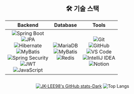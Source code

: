 <div align="center">

## 🛠️ 기술 스택

| **Backend** | **Database** | **Tools** |
|:--:|:--:|:--:|
|![Spring Boot](https://img.shields.io/badge/Spring_Boot-6DB33F?style=for-the-badge&logo=spring-boot&logoColor=white)<br>![JPA](https://img.shields.io/badge/JPA-6DB33F?style=for-the-badge&logo=spring&logoColor=white)<br>![Hibernate](https://img.shields.io/badge/Hibernate-59666C?style=for-the-badge&logo=hibernate&logoColor=white)<br>![MyBatis](https://img.shields.io/badge/MyBatis-B5E7A0?style=for-the-badge&logo=MyBatis&logoColor=black)<br>![Spring Security](https://img.shields.io/badge/Spring_Security-6DB33F?style=for-the-badge&logo=spring-security&logoColor=white)<br>![JWT](https://img.shields.io/badge/JWT-000000?style=for-the-badge&logo=json-web-tokens&logoColor=white)<br>![JavaScript](https://img.shields.io/badge/JavaScript-F7DF1E?style=for-the-badge&logo=JavaScript&logoColor=white)|![MariaDB](https://img.shields.io/badge/MariaDB-003545?style=for-the-badge&logo=mariadb&logoColor=white)<br>![MyBatis](https://img.shields.io/badge/MyBatis-FFB725?style=for-the-badge&logo=MyBatis&logoColor=black)<br>![Redis](https://img.shields.io/badge/Redis-DC382D?style=for-the-badge&logo=redis&logoColor=white) | ![Git](https://img.shields.io/badge/Git-F05032?style=for-the-badge&logo=git&logoColor=white)<br>![GitHub](https://img.shields.io/badge/GitHub-181717?style=for-the-badge&logo=github&logoColor=white)<br>![VS Code](https://img.shields.io/badge/VS%20Code-007ACC?style=for-the-badge&logo=visualstudiocode&logoColor=white)<br>![IntelliJ IDEA](https://img.shields.io/badge/IntelliJIDEA-000000?style=for-the-badge&logo=intellijidea&logoColor=white)<br>![Notion](https://img.shields.io/badge/Notion-000000?style=for-the-badge&logo=notion&logoColor=white)|


## 
[![JK-LEE98's GitHub stats-Dark](https://github-readme-stats.vercel.app/api?username=JK-LEE98&hide=stars&show_icons=true&theme=dark#gh-dark-mode-only)](https://github.com/anuraghazra/github-readme-stats#gh-dark-mode-only)
![Top Langs](https://github-readme-stats.vercel.app/api/top-langs/?username=JK-LEE98&layout=compact)

</div>

